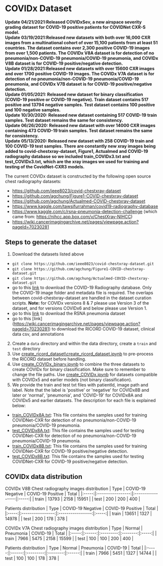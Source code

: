 # COVIDx Dataset
**Update 04/21/2021:Released COVIDxSev, a new airspace severity grading dataset for COVID-19 positive patients for COVIDNet CXR-S model.**\
**Update 03/19/2021:Released new datasets with both over 16,000 CXR images from a multinational cohort of over 15,100 patients from at least 51 countries. The dataset contains over 2,300 positive COVID-19 images from over 1,500 patients. The COVIDx V8A dataset is for detection of no pneumonia/non-COVID-19 pneumonia/COVID-19 pneumonia, and COVIDx V8B dataset is for COVID-19 positive/negative detection.**\
**Update 01/28/2021:Released new datasets with over 15600 CXR images and over 1700 positive COVID-19 images. The COVIDx V7A dataset is for detection of no pneumonia/non-COVID-19 pneumonia/COVID-19 pneumonia, and COVIDx V7B dataset is for COVID-19 positive/negative detection.**\
**Update 01/05/2021: Released new dataset for binary classification (COVID-19 positive or COVID-19 negative). Train dataset contains 517 positive and 13794 negative samples. Test dataset contains 100 positive and 100 negative samples.**\
**Update 10/30/2020: Released new dataset containing 517 COVID-19 train samples. Test dataset remains the same for consistency.**\
**Update 06/26/2020: Released new dataset with over 14000 CXR images containing 473 COVID-19 train samples. Test dataset remains the same for consistency.**\
**Update 05/13/2020: Released new dataset with 258 COVID-19 train and 100 COVID-19 test samples. There are constantly new xray images being added to covid-chestxray-dataset, Figure1, Actualmed and COVID-19 radiography database so we included train_COVIDx3.txt and test_COVIDx3.txt, which are the xray images we used for training and testing of the CovidNet-CXR3 models.**

The current COVIDx dataset is constructed by the following open source chest radiography datasets:
* https://github.com/ieee8023/covid-chestxray-dataset
* https://github.com/agchung/Figure1-COVID-chestxray-dataset
* https://github.com/agchung/Actualmed-COVID-chestxray-dataset
* https://www.kaggle.com/tawsifurrahman/covid19-radiography-database
* https://www.kaggle.com/c/rsna-pneumonia-detection-challenge (which came from: https://nihcc.app.box.com/v/ChestXray-NIHCC)
* https://wiki.cancerimagingarchive.net/pages/viewpage.action?pageId=70230281

<!--We especially thank the Radiological Society of North America, National Institutes of Health, Figure1, Actualmed, M.E.H. Chowdhury et al., Dr. Joseph Paul Cohen and the team at MILA involved in the COVID-19 image data collection project for making data available to the global community.-->

## Steps to generate the dataset

1. Download the datasets listed above
 * `git clone https://github.com/ieee8023/covid-chestxray-dataset.git`
 * `git clone https://github.com/agchung/Figure1-COVID-chestxray-dataset.git`
 * `git clone https://github.com/agchung/Actualmed-COVID-chestxray-dataset.git`
 * go to this [link](https://www.kaggle.com/tawsifurrahman/covid19-radiography-database/version/3) to download the COVID-19 Radiography database. Only the COVID-19 image folder and metadata file is required. The overlaps between covid-chestxray-dataset are handled in the dataset curation scripts. **Note:** for COVIDx versions 8 & 7 please use Version 3 of the dataset, and for versions COVIDx6 and below please use Version 1.
 * go to this [link](https://www.kaggle.com/c/rsna-pneumonia-detection-challenge/data) to download the RSNA pneumonia dataset
 * go to this [link] (https://wiki.cancerimagingarchive.net/pages/viewpage.action?pageId=70230281) to download the RICORD COVID-19 dataset, clinical data csv, and annotations
2. Create a `data` directory and within the data directory, create a `train` and `test` directory
3. Use [create\_ricord\_dataset\\create\_ricord\_dataset.ipynb](../create_ricord_dataset/create_ricord_dataset.ipynb) to pre-process the RICORD dataset before handling.
3. Use [create\_COVIDx\_binary.ipynb](../create_COVIDx_binary.ipynb) to combine the three datasets to create COVIDx for binary classification. Make sure to remember to change the file paths. Use [create\_COVIDx.ipynb](../create_COVIDx.ipynb) for datasets compatible with COVIDx5 and earlier models (not binary classification).
4. We provide the train and test txt files with patientId, image path and label. Note that the label is 'positive' or 'negative' for COVIDx8B and later or 'normal', 'pneumonia', and 'COVID-19' for COVIDx8A and COVIDx5 and earlier datasets. The description for each file is explained below:
 * [train\_COVIDx8A.txt](../labels/train_COVIDx8A.txt): This file contains the samples used for training COVIDNet-CXR for detection of no pneumonia/non-COVID-19 pneumonia/COVID-19 pneumonia.
 * [test\_COVIDx8A.txt](../labels/test_COVIDx8A.txt): This file contains the samples used for testing COVIDNet-CXR for detection of no pneumonia/non-COVID-19 pneumonia/COVID-19 pneumonia.
 * [train\_COVIDx8B.txt](../labels/train_COVIDx8B.txt): This file contains the samples used for training COVIDNet-CXR for COVID-19 positive/negative detection.
 * [test\_COVIDx8B.txt](../labels/test_COVIDx8B.txt): This file contains the samples used for testing COVIDNet-CXR for COVID-19 positive/negative detection.

## COVIDx data distribution
COVIDx V8B
Chest radiography images distribution
|  Type | COVID-19 Negative | COVID-19 Positive | Total |
|:-----:|:-----------------:|:-----------------:|:-----:|
| train |       13793       |        2158       | 15951 |
|  test |        200        |        200        |  400  |

Patients distribution
|  Type | COVID-19 Negative | COVID-19 Positive | Total |
|:-----:|:-----------------:|:-----------------:|:-----:|
| train |       13651       |        1327       | 14978 |
|  test |        200        |         178       |  378  |


COVIDx V7A 
Chest radiography images distribution
|  Type | Normal | Pneumonia | COVID-19 | Total |
|:-----:|:------:|:---------:|:--------:|:-----:|
| train |  7966  |    5475   |   2158   | 15599 |
|  test |   100  |     100   |   200    |   400 |

Patients distribution
|  Type | Normal | Pneumonia | COVID-19 |  Total |
|:-----:|:------:|:---------:|:--------:|:------:|
| train |  7966  |    5451   |   1327   |  14744 |
|  test |   100  |     100   |    178   |    378 |

